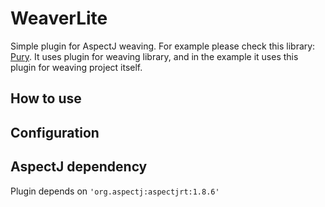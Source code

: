 # WeaverLite

Simple plugin for AspectJ weaving. For example please check this 
library: [Pury](https://github.com/NikitaKozlov/Pury). It uses plugin for weaving library, 
and in the example it uses this plugin for weaving project itself. 

## How to use

## Configuration



## AspectJ dependency

Plugin depends on `'org.aspectj:aspectjrt:1.8.6'`
